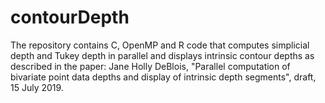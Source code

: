 # contourDepth 
The repository contains C, OpenMP and R code that computes simplicial depth and Tukey depth in parallel and displays intrinsic contour depths as described in the paper: Jane Holly DeBlois, "Parallel computation of bivariate point data depths and display of intrinsic depth segments", draft, 15 July 2019.

